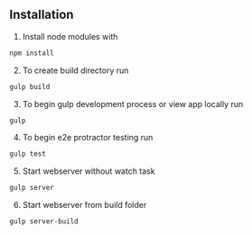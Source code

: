 ## Installation
1) Install node modules with
```bash
npm install
```

2) To create build directory run
```bash
gulp build
```
3) To begin gulp development process or view app locally run
```bash
gulp
```
4) To begin e2e protractor testing run
```bash
gulp test
```

5) Start webserver without watch task
```bash
gulp server
```

6) Start webserver from build folder
```bash
gulp server-build
```
